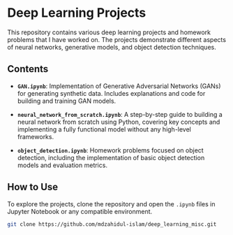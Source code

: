 # Deep Learning Projects

This repository contains various deep learning projects and homework problems that I have worked on. The projects demonstrate different aspects of neural networks, generative models, and object detection techniques.

## Contents

- **`GAN.ipynb`**: Implementation of Generative Adversarial Networks (GANs) for generating synthetic data. Includes explanations and code for building and training GAN models.
  
- **`neural_network_from_scratch.ipynb`**: A step-by-step guide to building a neural network from scratch using Python, covering key concepts and implementing a fully functional model without any high-level frameworks.

- **`object_detection.ipynb`**: Homework problems focused on object detection, including the implementation of basic object detection models and evaluation metrics.


## How to Use

To explore the projects, clone the repository and open the `.ipynb` files in Jupyter Notebook or any compatible environment.

```bash
git clone https://github.com/mdzahidul-islam/deep_learning_misc.git
